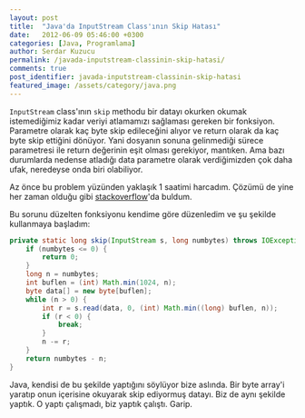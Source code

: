 ```yaml
---
layout: post
title:  "Java'da InputStream Class'ının Skip Hatası"
date:   2012-06-09 05:46:00 +0300
categories: [Java, Programlama]
author: Serdar Kuzucu
permalink: /javada-inputstream-classinin-skip-hatasi/
comments: true
post_identifier: javada-inputstream-classinin-skip-hatasi
featured_image: /assets/category/java.png
---
```


`InputStream` class'ının `skip` methodu bir datayı okurken 
okumak istemediğimiz kadar veriyi atlamamızı sağlaması gereken bir fonksiyon. 
Parametre olarak kaç byte skip edileceğini alıyor 
ve return olarak da kaç byte skip ettiğini dönüyor. 
Yani dosyanın sonuna gelinmediği sürece parametresi 
ile return değerinin eşit olması gerekiyor, mantıken. 
Ama bazı durumlarda nedense atladığı data parametre olarak verdiğimizden çok daha ufak, 
neredeyse onda biri olabiliyor.

<!--more-->

Az önce bu problem yüzünden yaklaşık 1 saatimi harcadım. 
Çözümü de yine her zaman olduğu gibi 
[stackoverflow](http://stackoverflow.com/a/9077180/618279)'da buldum.

Bu sorunu düzelten fonksiyonu kendime göre düzenledim ve şu şekilde kullanmaya başladım:

```java
private static long skip(InputStream s, long numbytes) throws IOException {
    if (numbytes <= 0) {
        return 0;
    }
    long n = numbytes;
    int buflen = (int) Math.min(1024, n);
    byte data[] = new byte[buflen];
    while (n > 0) {
        int r = s.read(data, 0, (int) Math.min((long) buflen, n));
        if (r < 0) {
            break;
        }
        n -= r;
    }
    return numbytes - n;
}
```

Java, kendisi de bu şekilde yaptığını söylüyor bize aslında.
Bir byte array'i yaratıp onun içerisine okuyarak skip ediyormuş datayı.
Biz de aynı şekilde yaptık.
O yaptı çalışmadı, biz yaptık çalıştı.
Garip.
